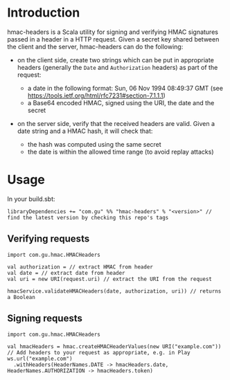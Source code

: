 # Introduction

hmac-headers is a Scala utility for signing and verifying HMAC signatures passed in a header in a HTTP request.
Given a secret key shared between the client and the server, hmac-headers can do the following:

- on the client side, create two strings which can be put in appropriate headers (generally the `Date` and `Authorization` headers) as part of the request:
  - a date in the following format: Sun, 06 Nov 1994 08:49:37 GMT (see https://tools.ietf.org/html/rfc7231#section-7.1.1.1)
  - a Base64 encoded HMAC, signed using the URI, the date and the secret

- on the server side, verify that the received headers are valid. Given a date string and a HMAC hash, it will check that:
  - the hash was computed using the same secret
  - the date is within the allowed time range (to avoid replay attacks)

# Usage

In your build.sbt:

```
libraryDependencies += "com.gu" %% "hmac-headers" % "<version>" // find the latest version by checking this repo's tags
```

## Verifying requests

```
import com.gu.hmac.HMACHeaders

val authorization = // extract HMAC from header
val date = // extract date from header
val uri = new URI(request.uri) // extract the URI from the request

hmacService.validateHMACHeaders(date, authorization, uri)) // returns a Boolean
```

## Signing requests


```
import com.gu.hmac.HMACHeaders

val hmacHeaders = hmac.createHMACHeaderValues(new URI("example.com"))
// Add headers to your request as appropriate, e.g. in Play
ws.url("example.com")
  .withHeaders(HeaderNames.DATE -> hmacHeaders.date, HeaderNames.AUTHORIZATION -> hmacHeaders.token)
```
